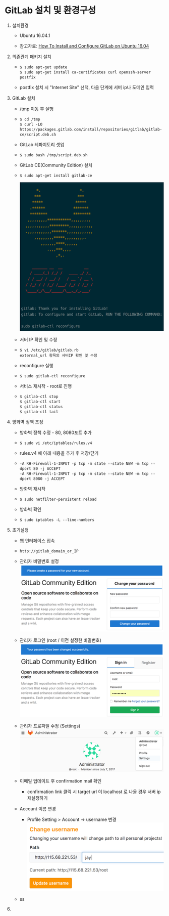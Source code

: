 # GitLab 설치 및 환경구성

1. 설치환경

   * Ubuntu 16.04.1

   * 참고자료: [How To Install and Configure GitLab on Ubuntu 16.04](https://www.digitalocean.com/community/tutorials/how-to-install-and-configure-gitlab-on-ubuntu-16-04)

2. 의존관계 패키지 설치

   * ```
     $ sudo apt-get update
     $ sudo apt-get install ca-certificates curl openssh-server postfix
     ```
   * postfix 설치 시 "Internet Site" 선택, 다음 단계에 서버 ip나 도메인 입력

3. GitLab 설치

   * /tmp 이동 후 실행

   * ```
     $ cd /tmp
     $ curl -LO https://packages.gitlab.com/install/repositories/gitlab/gitlab-ce/script.deb.sh
     ```
   * GitLab 레파지토리 셋업

   * ```
     $ sudo bash /tmp/script.deb.sh
     ```
   * GitLab CE\(Community Edition\) 설치

   * ```
     $ sudo apt-get install gitlab-ce
     ```

     ![](/img/1-5-1.png)

   * 서버 IP 확인 및 수정

   * ```
     $ vi /etc/gitlab/gitlab.rb
     external_url 항목의 서버IP 확인 및 수정
     ```
   * reconfigure 실행

   * ```
     $ sudo gitlab-ctl reconfigure
     ```
   * 서비스 재시작 - root로 진행

   * ```
     $ gitlab-ctl stop
     $ gitlab-ctl start
     $ gitlab-ctl status
     $ gitlab-ctl tail
     ```

4. 방화벽 정책 조정

   * 방화벽 정책 수정 - 80, 8080포트 추가

   * ```
     $ sudo vi /etc/iptables/rules.v4
     ```
   * rules.v4 에 아래 내용을 추가 후 저장/닫기

   * ```
     -A RH-Firewall-1-INPUT -p tcp -m state --state NEW -m tcp --dport 80 -j ACCEPT
     -A RH-Firewall-1-INPUT -p tcp -m state --state NEW -m tcp --dport 8080 -j ACCEPT
     ```
   * 방화벽 재시작

   * ```
     $ sudo netfilter-persistent reload
     ```
   * 방화벽 확인

   * ```
     $ sudo iptables -L --line-numbers
     ```

5. 초기설정

   * 웹 인터페이스 접속

   * ```
     http://gitlab_domain_or_IP
     ```
   * 관리자 비밀번호 설정  
     ![](/img/1-5-2.png)

   * 관리자 로그인 \(root / 이전 설정한 비밀번호\)  
     ![](/img/1-5-3.png)

   * 관리자 프로파일 수정 \(Settings\)  
     ![](/img/1-5-4.png)

   * 이메일 업데이트 후 confirmation mail 확인

     * confirmation link 클릭 시 target url 이 localhost 로 나올 경우 서버 ip 재설정하기

   * Account 이름 변경

     * Profile Setting &gt; Account -&gt; username 변경  
       ![](/img/1-5-6.png)

   * ss

6. 


